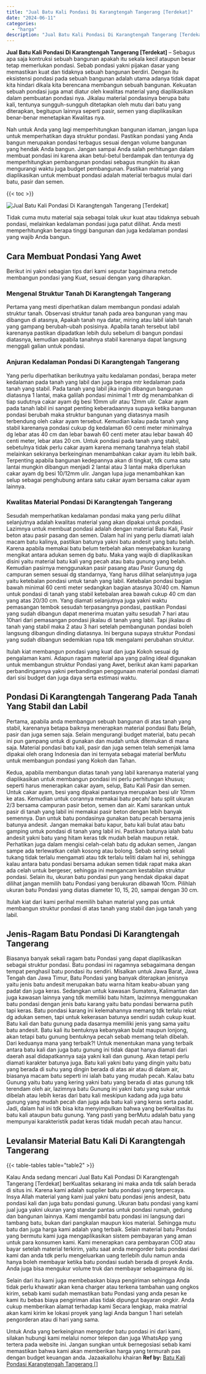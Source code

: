 ```yaml
---
title: "Jual Batu Kali Pondasi Di Karangtengah Tangerang [Terdekat]"
date: "2024-06-11"
categories: 
  - "harga"
description: "Jual Batu Kali Pondasi Di Karangtengah Tangerang [Terdekat]. Untuk Anda yang berkeinginan mengorder batu pondasi ini dari kami, silakan hubungi kami melalui..."
---
```


**Jual Batu Kali Pondasi Di Karangtengah Tangerang \[Terdekat\]** – Sebagus apa saja kontruksi sebuah bangunan apakah itu sekala kecil ataupun besar tetap memerlukan pondasi. Sebab pondasi yakni pijakan dasar yang memastikan kuat dan tidaknya sebuah bangunan berdiri. Dengan itu eksistensi pondasi pada sebuah bangunan adalah utama adanya tidak dapat kita hindari dikala kita berencana membangun sebuah bangunan. Kekuatan sebuah pondasi juga amat diatur oleh kwalitas material yang diaplikasikan dalam pembuatan pondasi nya. Jikalau material pondasinya berupa batu kali, tentunya sungguh-sungguh ditetapkan oleh mutu dari batu yang diterapkan, begitupun lainnya seperti pasir, semen yang diaplikasikan benar-benar menetapkan Kwalitas nya.

Nah untuk Anda yang lagi memperhitungkan bangunan idaman, jangan lupa untuk memperhatikan daya struktur pondasi. Pastikan pondasi yang Anda bangun merupakan pondasi terbagus sesuai dengan volume bangunan yang hendak Anda bangun. Jangan sampai Anda salah perhitungan dalam membuat pondasi ini karena akan betul-betul berdampak dan tentunya dg memperhitungkan pembangunan pondasi sebagus mungkin itu akan mengurangi waktu juga budget pembangunan. Pastikan material yang diaplikasikan untuk membuat pondasi adalah material terbagus mulai dari batu, pasir dan semen.

{{< toc >}}

![Jual Batu Kali Pondasi Di Karangtengah Tangerang [Terdekat]](/images/jual-batu-kali-06.png)

Tidak cuma mutu material saja sebagai tolak ukur kuat atau tidaknya sebuah pondasi, melainkan kedalaman pondasi juga patut dilihat. Anda mesti memperhitungkan berapa tinggi bangunan dan juga kedalaman pondasi yang wajib Anda bangun.

## Cara Membuat Pondasi Yang Awet

Berikut ini yakni sebagian tips dari kami seputar bagaimana metode membangun pondasi yang Kuat, sesuai dengan yang diharapkan.

### Mengenal Struktur Tanah Di Karangtengah Tangerang

Pertama yang mesti diperhatikan dalam membangun pondasi adalah struktur tanah. Observasi struktur tanah pada area bangunan yang mau dibangun di atasnya, Apakah tanah nya datar, miring atau labil ialah tanah yang gampang berubah-ubah posisinya. Apabila tanah tersebut labil karenanya pastikan dipadatkan lebih dulu sebelum di bangun pondasi diatasnya, kemudian apabila tanahnya stabil karenanya dapat langsung menggali galian untuk pondasi.

### Anjuran Kedalaman Pondasi Di Karangtengah Tangerang

Yang perlu diperhatikan berikutnya yaitu kedalaman pondasi, berapa meter kedalaman pada tanah yang labil dan juga berapa mtr kedalaman pada tanah yang stabil. Pada tanah yang labil jika ingin dibangun bangunan diatasnya 1 lantai, maka galilah pondasi minimal 1 mtr dg menambahkan di tiap sudutnya cakar ayam dg besi 10mm ulir atau 12mm ulir. Cakar ayam pada tanah labil ini sangat penting keberadaannya supaya ketika bangunan pondasi berubah maka struktur bangunan yang diatasnya masih terbendung oleh cakar ayam tersebut. Kemudian kalau pada tanah yang stabil karenanya pondasi cukup dg kedalaman 60 centi meter minimalnya dg lebar atas 40 cm dan lebar bawah 60 centi meter atau lebar bawah 40 centi meter, lebar atas 20 cm. Untuk pondasi pada tanah yang stabil, sebetulnya tidak perlu cakar ayam karena memang tanahnya telah stabil melainkan sekiranya berkeinginan menambahkan cakar ayam itu lebih baik. Terpenting apabila bangunan kedepannya akan di tingkat, tdk cuma satu lantai mungkin dibangun menjadi 2 lantai atau 3 lantai maka diperlukan cakar ayam dg besi 10/12mm ulir. Jangan lupa juga menambahkan kan selup sebagai penghubung antara satu cakar ayam bersama cakar ayam lainnya.

### Kwalitas Material Pondasi Di Karangtengah Tangerang

Sesudah memperhatikan kedalaman pondasi maka yang perlu dilihat selanjutnya adalah kwalitas material yang akan dipakai untuk pondasi. Lazimnya untuk membuat pondasi adalah dengan material Batu Kali, Pasir beton atau pasir pasang dan semen. Dalam hal ini yang perlu diamati ialah macam batu kalinya, pastikan batunya yakni batu andesit yang batu belah. Karena apabila memakai batu belum terbelah akan menyebabkan kurang mengikat antara adukan semen dg batu. Maka yang wajib di diaplikasikan disini yaitu material batu kali yang pecah atau batu gunung yang belah. Kemudian pasirnya menggunakan pasir pasang atau Pasir Gunung dg campuran semen sesuai dg standarnya, Yang harus dilihat selanjutnya juga yaitu ketebalan pondasi untuk tanah yang labil. Ketebalan pondasi bagian bawah minimal 60 centi meter sedangkan bagian atasnya 30/40 cm. Namun untuk pondasi di tanah yang stabil ketebalan area bawah cukup 40 cm dan yang atas 20/30 cm. Yang diamati selanjutnya juga yakni waktu pemasangan tembok sesudah terpasangnya pondasi, pastikan Pondasi yang sudah dibangun dapat menerima muatan yaitu sesudah 7 hari atau 10hari dari pemasangan pondasi jikalau di tanah yang labil. Tapi jikalau di tanah yang stabil maka 2 atau 3 hari setelah pembangunan pondasi boleh langsung dibangun dinding diatasnya. Ini berguna supaya struktur Pondasi yang sudah dibangun sedemikian rupa tdk mengalami perubahan struktur.

Itulah kiat membangun pondasi yang kuat dan juga Kokoh sesuai dg pengalaman kami. Adapun ragam material apa yang paling ideal digunakan untuk membangun struktur Pondasi yang Awet, berikut akan kami paparkan perbandingannya yakni perbandingan penggunaan material pondasi diamati dari sisi budget dan juga daya serta estimasi waktu.

## Pondasi Di Karangtengah Tangerang Pada Tanah Yang Stabil dan Labil

Pertama, apabila anda membangun sebuah bangunan di atas tanah yang stabil, karenanya betapa baiknya menerapkan material pondasi Batu Belah, pasir dan juga semen saja. Selain mengurangi budget material, batu pecah ini pun gampang untuk di gunakan dan mudah untuk ditemukan di mana saja. Material pondasi batu kali, pasir dan juga semen telah semenjak lama dipakai oleh orang Indonesia dan ini ternyata sebagai material berMutu untuk membangun pondasi yang Kokoh dan Tahan.

Kedua, apabila membangun diatas tanah yang labil karenanya material yang diaplikasikan untuk membangun pondasi ini perlu perhitungan khusus; seperti harus menerapkan cakar ayam, selup, Batu Kali Pasir dan semen. Untuk cakar ayam, besi yang dipakai pantasnya merupakan besi ulir 10mm ke atas. Kemudian untuk corannya memakai batu pecah/ batu split ukuran 2/3 bersama campuran pasir beton, semen dan air. Kami sarankan untuk pasir di tanah yang labil ini memakai pasir beton dengan lebih banyak semennya. Dan untuk batu pondasinya gunakan batu pecah bersama jenis batunya andesit. Jangan memakai batu kapur, batu kali bulat atau batu gamping untuk pondasi di tanah yang labil ini. Pastikan batunya ialah batu andesit yakni batu yang hitam keras tdk mudah belah maupun retak. Perhatikan juga dalam mengisi celah-celah batu dg adukan semen, Jangan sampe ada terlewatkan celah kosong atau bolong. Sebab sering sekali tukang tidak terlalu mengamati atau tdk terlalu teliti dalam hal ini, sehingga kalau antara batu pondasi bersama adukan semen tidak rapat maka akan ada celah untuk bergeser, sehingga ini mengancam kestabilan struktur pondasi. Selain itu, ukuran batu pondasi pun yang hendak dipakai dapat dilihat jangan memilih batu Pondasi yang berukuran dibawah 10cm. Pilihlah ukuran batu Pondasi yang diatas diameter 10, 15, 20, sampai dengan 30 cm.

Itulah kiat dari kami perihal memilih bahan material yang pas untuk membangun struktur pondasi di atas tanah yang stabil dan juga tanah yang labil.

## Jenis-Ragam Batu Pondasi Di Karangtengah Tangerang

Biasanya banyak sekali ragam batu Pondasi yang dapat diaplikasikan sebagai struktur pondasi. Batu pondasi ini ragamnya sebagaimana dengan tempat penghasil batu pondasi itu sendiri. Misalkan untuk Jawa Barat, Jawa Tengah dan Jawa Timur, Batu Pondasi yang banyak diterapkan jenisnya yaitu jenis batu andesit merupakan batu warna hitam keabu-abuan yang padat dan juga keras. Sedangkan untuk kawasan Sumatera, Kalimantan dan juga kawasan lainnya yang tdk memiliki batu hitam, lazimnya menggunakan batu pondasi dengan jenis batu karang yaitu batu pondasi berwarna putih tapi keras. Batu pondasi karang ini kelemahannya memang tdk terlalu rekat dg adukan semen, tapi untuk kekerasan batunya sendiri sudah cukup kuat. Batu kali dan batu gunung pada dasarnya memiliki jenis yang sama yaitu batu andesit. Batu kali itu bentuknya kebanyakan bulat maupun lonjong, akan tetapi batu gunung bentuknya pecah sebab memang telah dibelah. Dari keduanya mana yang terbaik?! Untuk menentukan mana yang terbaik antara batu kali dan juga batu gunung ini tidak dapat hanya diamati dari daerah asal didapatkannya saja yakni kali dan gunung. Akan tetapi perlu diamati karakter batunya juga. Batu kali yakni batu yang dingin yaitu batu yang berada di suhu yang dingin berada di atas air atau di dalam air, biasanya macam batu seperti ini ialah batu yang mudah pecah. Kalau batu Gunung yaitu batu yang kering yakni batu yang berada di atas gunung tdk terendam oleh air, lazimnya batu Gunung ini yakni batu yang sukar untuk dibelah atau lebih keras dari batu kali meskipun kadang ada juga batu gunung yang mudah pecah dan juga ada batu kali yang keras serta padat. Jadi, dalam hal ini tdk bisa kita menyimpulkan bahwa yang berKwalitas itu batu kali ataupun batu gunung. Yang pasti yang berMutu adalah batu yang mempunyai karakteristik padat keras tidak mudah pecah atau hancur.

## Levalansir Material Batu Kali Di Karangtengah Tangerang

{{< table-tables table="table2" >}}

Kalau Anda sedang mencari Jual Batu Kali Pondasi Di Karangtengah Tangerang \[Terdekat\] berKualitas sekarang ini maka anda tdk salah berada di situs ini. Karena kami adalah supplier batu pondasi yang terpercaya. Insya Allah material yang kami jual yakni batu pondasi jenis andesit, batu pondasi kali dan juga batu pondasi gunung. Ukuran batu pondasi yang kami jual juga yakni ukuran yang standar pantas untuk pondasi rumah, gedung dan bangunan lainnya. Kami mengambil batu pondasi ini langsung dari tambang batu, bukan dari pangkalan maupun kios material. Sehingga mutu batu dan juga harga kami adalah yang terbaik. Selain material batu Pondasi yang bermutu kami juga mengaplikasikan sistem pembayaran yang aman untuk para konsumen kami. Kami menerapkan cara pembayaran COD atau bayar setelah material terkirim, yaitu saat anda mengorder batu pondasi dari kami dan anda tdk perlu mengeluarkan uang terlebih dulu namun anda hanya boleh membayar ketika batu pondasi sudah berada di proyek Anda. Anda juga bisa mengukur volume truk dan membayar sebagaimana dg isi.

Selain dari itu kami juga membebaskan biaya pengiriman sehingga Anda tidak perlu khawatir akan kena charger atau terkena tambahan uang ongkos kirim, sebab kami sudah memastikan batu Pondasi yang anda pesan ke kami itu bebas biaya pengiriman alias tidak dipungut bayaran ongkir. Anda cukup memberikan alamat terhadap kami Secara lengkap, maka matrial akan kami kirim ke lokasi proyek yang lagi Anda bangun 1 hari setelah pengorderan atau di hari yang sama.

Untuk Anda yang berkeinginan mengorder batu pondasi ini dari kami, silakan hubungi kami melalui nomor telepon dan juga WhatsApp yang tertera pada website ini. Jangan sungkan untuk bernegosiasi sebab kami memastikan bahwa kami akan memberikan harga yang termurah pas dengan budget keuangan anda. Jazaakallohu khairan
**Ref by:** [Batu Kali Pondasi Karangtengah Tangerang []](https://id.wikipedia.org/wiki/Batu)
